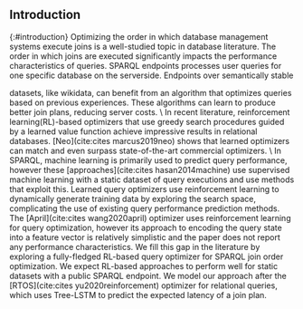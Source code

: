 ## Introduction
{:#introduction}
Optimizing the order in which database management systems execute joins is a well-studied topic in database literature. The order in which joins are executed significantly impacts the performance characteristics of queries. 
SPARQL endpoints processes user queries for one specific database on the serverside. Endpoints over semantically stable 
<!-- (Not sure how correct sementically stable datasets is, I mean to say datasets that don't undergo drastic changes in meaning or subject)  -->
datasets, like wikidata, can benefit from an algorithm that optimizes queries based on previous experiences. These algorithms can learn to produce better join plans, reducing server costs. \\
In recent literature, reinforcement learning(RL)-based optimizers that use greedy search procedures guided by a learned value function achieve impressive results in relational databases. [Neo](cite:cites marcus2019neo) shows that learned optimizers can match and even surpass state-of-the-art commercial optimizers.  \\
In SPARQL, machine learning is primarily used to predict query performance, however these [approaches](cite:cites hasan2014machine) use supervised machine learning with a static dataset of query executions and use methods that exploit this. Learned query optimizers use reinforcement learning to dynamically generate training data by exploring the search space, complicating the use of existing query performance prediction methods. 
The [April](cite:cites wang2020april) optimizer uses reinforcement learning for query optimization, however its approach to encoding the query state into a feature vector is relatively simplistic and the paper does not report any performance characteristics. 
We fill this gap in the literature by exploring a fully-fledged RL-based query optimizer for SPARQL join order optimization. We expect RL-based approaches to perform well for static datasets with a public SPARQL endpoint.
We model our approach after the [RTOS](cite:cites yu2020reinforcement) optimizer for relational queries, which uses Tree-LSTM to predict the expected latency of a join plan. 

<!-- 
{:.comment data-author="RT"}
The structure of the intro is already quite good, but I think we can improve things.
The introduction is currently one large paragraph, so I would suggest splitting it up, where each paragraph has its own focus.
Also, we need a better motivation for this work than just "wouldn't it be nice to do this?".
We can use the DBpedia/Wikidata use case here, as something we would like to optimize.

{:.comment data-author="RT"}
Suggestion for a new intro structure:
- Talk about SPARQL querying in general, and introduce the DBpedia/Wikidata use case.
- The use of RL in RDBs, and the benefits they give there.
- The potential of RL in SPARQL, and that you investigate it. -->
